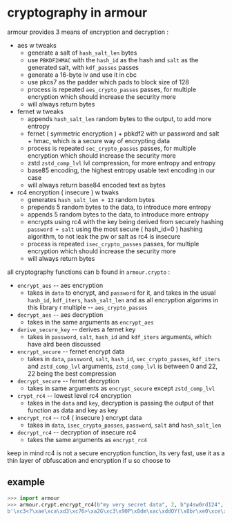 # cryptography in armour

armour provides 3 means of encryption and decryption :

-   aes w tweaks
    -   generate a salt of `hash_salt_len` bytes
    -   use `PBKDF2HMAC` with the `hash_id` as the hash and `salt` as the generated salt, with `kdf_passes` passes
    -   generate a 16-byte iv and use it in cbc
    -   use pkcs7 as the padder which pads to block size of 128
    -   process is repeated `aes_crypto_passes` passes, for multiple encryption which should increase the security more
    -   will always return bytes
-   fernet w tweaks
    -   appends `hash_salt_len` random bytes to the output, to add more entropy
    -   fernet ( symmetric encryption ) + pbkdf2 with ur password and salt + hmac, which is a secure way of encrypting data
    -   process is repeated `sec_crypto_passes` passes, for multiple encryption which should increase the security more
    -   zstd `zstd_comp_lvl` lvl compression, for more entropy and entropy
    -   base85 encoding, the highest entropy usable text encoding in our case
    -   will always return base84 encoded text as bytes
-   rc4 encryption ( insecure ) w twaks
    -   generates `hash_salt_len + 13` random bytes
    -   prepends 5 random bytes to the data, to introduce more entropy
    -   appends 5 random bytes to the data, to introduce more entropy
    -   encrypts using rc4 with the key being derived from securely hashing `password + salt`
        using the most secure ( hash_id=0 ) hashing algorithm, to not leak the pw or salt as rc4 is insecure
    -   process is repeated `isec_crypto_passes` passes, for multiple encryption which should increase the security more
    -   will always return bytes

all cryptography functions can b found in `armour.crypto` :

- `encrypt_aes` -- aes encryption
    - takes in `data` to encrypt, and `password` for it, and takes in the usual `hash_id`, `kdf_iters`, `hash_salt_len` and
      as all encryption algorims in this library r multiple -- `aes_crypto_passes`
- `decrypt_aes` -- aes decryption
    - takes in the same arguments as `encrypt_aes`
- `derive_secure_key` -- derives a fernet key
    - takes in `password`, `salt`, `hash_id` and `kdf_iters` arguments, which have alrd been discussed
- `encrypt_secure` -- fernet encrypt data
    - takes in `data`, `password`, `salt`, `hash_id`, `sec_crypto_passes`, `kdf_iters` and `zstd_comp_lvl` arguments,
      `zstd_comp_lvl` is between 0 and 22, 22 being the best compression
- `decrypt_secure` -- fernet decryption
    - takes in same arguments as `encrypt_secure` except `zstd_comp_lvl`
- `crypt_rc4` -- lowest level rc4 encryption
    - takes in the `data` and `key`, decryption is passing the output of that function as data and key as key
- `encrypt_rc4` -- rc4 ( insecure ) encrypt data
    - takes in `data`, `isec_crypto_passes`, `password`, `salt` and `hash_salt_len`
- `decrypt_rc4` -- decryption of insecure rc4
    - takes the same arguments as `encrypt_rc4`

keep in mind rc4 is not a secure encryption function, its very fast,
use it as a thin layer of obfuscation and encryption if u so choose to

## example

```py
>>> import armour
>>> armour.crypt.encrypt_rc4(b"my very secret data", 2, b"p4sw0rd124", armour.crypt.RAND.randbytes(20), 12)
b'\xc3<?\xae\xca\xd3\xc76>\xa2G\xc3\x90P\x8dm\xac\xddOY(\x8br\xe0\xce\xa1\xa6\x8e\x03\xdd\xa9\xf76\x18\xee\x87\xe2{\x8e\xb58\x8d\x12\x95\xee+\x1dW\xc0\x0b\x05\xc2?\x89jU\x9b\xcb\xaa\x15i\xfb\xa1\x97'
```
